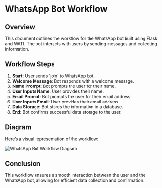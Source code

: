 # WhatsApp Bot Workflow

## Overview

This document outlines the workflow for the WhatsApp bot built using Flask and WATI. The bot interacts with users by sending messages and collecting information.

## Workflow Steps

1. **Start**: User sends 'join' to WhatsApp bot.
2. **Welcome Message**: Bot responds with a welcome message.
3. **Name Prompt**: Bot prompts the user for their name.
4. **User Inputs Name**: User provides their name.
5. **Email Prompt**: Bot prompts the user for their email address.
6. **User Inputs Email**: User provides their email address.
7. **Data Storage**: Bot stores the information in a database.
8. **End**: Bot confirms successful data storage to the user.

## Diagram

Here’s a visual representation of the workflow:

![WhatsApp Bot Workflow Diagram](https://drive.google.com/file/d/1g9mq51SfM55NAXMabXDl0tCBk2KA8P-G/view?usp=sharing)

## Conclusion

This workflow ensures a smooth interaction between the user and the WhatsApp bot, allowing for efficient data collection and confirmation.
